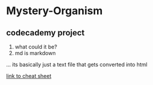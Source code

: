 # Mystery-Organism
codecademy project
------------

1. what could it be?
2. md is markdown

...   its basically just a text file that gets converted into html

[link to cheat sheet](https://github.com/adam-p/markdown-here/wiki/Markdown-Cheatsheet)
